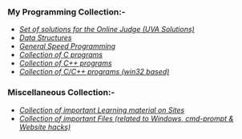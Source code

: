 <!--
**HypertextAssassin0273/HypertextAssassin0273** is a ✨ _special_ ✨ repository because its `README.md` (this file) appears on your GitHub profile.

Here are some ideas to get you started:

- 🔭 I’m currently working on ...
- 🌱 I’m currently learning ...
- 👯 I’m looking to collaborate on ...
- 🤔 I’m looking for help with ...
- 💬 Ask me about ...
- 📫 How to reach me: ...
- 😄 Pronouns: ...
- ⚡ Fun fact: ...
-->
### My Programming Collection:-
- [_Set of solutions for the Online Judge (UVA Solutions)_](https://github.com/HypertextAssassin0273/UVA-Solutions)
- [_Data Structures_](https://github.com/HypertextAssassin0273/Mike-Mirzayanov---DS-And-Algo-Implementation)
- [_General Speed Programming_](https://github.com/HypertextAssassin0273/Spectre)
- [_Collection of C programs_](https://github.com/HypertextAssassin0273/Console_based_C-Programs)
- [_Collection of C++ programs_](https://github.com/HypertextAssassin0273/Console_based_Cpp-Programs)
- [_Collection of C/C++ programs (win32 based)_](https://github.com/HypertextAssassin0273/Win32_based_programs)
### Miscellaneous Collection:-
- [_Collection of important Learning material on Sites_](https://github.com/HypertextAssassin0273/HypertextAssassin0273/tree/master/Important%20Sites)
- [_Collection of important Files (related to Windows, cmd-prompt & Website hacks)_](https://github.com/HypertextAssassin0273/HypertextAssassin0273/tree/master/Important%20Files)
